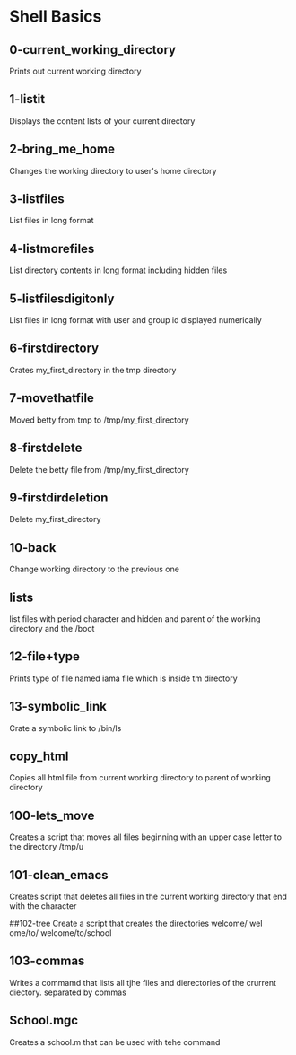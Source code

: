 # Shell Basics
## 0-current_working_directory 
Prints out current working directory

## 1-listit
Displays the content lists of your current directory

## 2-bring_me_home
Changes the working directory to user's home directory

## 3-listfiles
List files in long format

## 4-listmorefiles
List directory contents in long format including hidden files

## 5-listfilesdigitonly
List files in long format with user and group id displayed numerically

## 6-firstdirectory
Crates my_first_directory in the tmp directory

## 7-movethatfile
Moved betty from tmp to /tmp/my_first_directory

## 8-firstdelete
Delete the betty file from /tmp/my_first_directory

## 9-firstdirdeletion
Delete my_first_directory

## 10-back
Change working directory to the previous one

## lists
list files with period character and hidden and parent of the working directory and the /boot

## 12-file+type
Prints type of file named iama file which is inside tm directory

## 13-symbolic_link
Crate a symbolic link to /bin/ls

## copy_html
Copies all html file from current working directory to parent of working directory

## 100-lets_move
Creates a script that moves all files beginning with an upper case letter to the directory /tmp/u
## 101-clean_emacs
Creates script that deletes all files in the current working directory that end with the character 

##102-tree
Create a script that creates the directories welcome/ wel ome/to/ welcome/to/school
## 103-commas
Writes a commamd that lists all tjhe files and dierectories of the crurrent diectory. separated by commas

## School.mgc
Creates a school.m that can be used with tehe command
